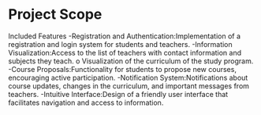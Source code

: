 # Project Scope

Included Features
-Registration and Authentication:Implementation of a registration and login system for students and teachers.
-Information Visualization:Access to the list of teachers with contact information and subjects they teach. o Visualization of the curriculum of the study program.
-Course Proposals:Functionality for students to propose new courses, encouraging active participation.
-Notification System:Notifications about course updates, changes in the curriculum, and important messages from teachers.
-Intuitive Interface:Design of a friendly user interface that facilitates navigation and access to information.
